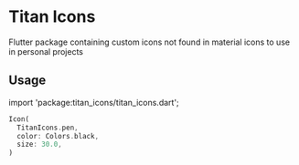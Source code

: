 # Titan Icons

Flutter package containing custom icons not found in material icons to use in personal projects

## Usage

import 'package:titan_icons/titan_icons.dart';

```dart
Icon(
  TitanIcons.pen,
  color: Colors.black,
  size: 30.0,
)
```
